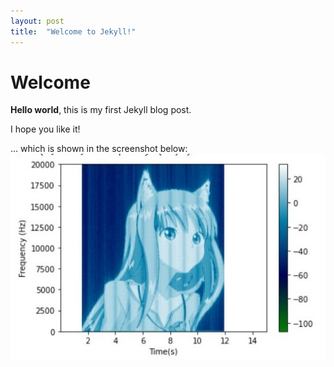 ```yaml
---
layout: post
title:  "Welcome to Jekyll!"
---
```


# Welcome

**Hello world**, this is my first Jekyll blog post.

I hope you like it!

... which is shown in the screenshot below:
![My helpful screenshot](assets/images/GroupMe_20201026_19249.jpeg)